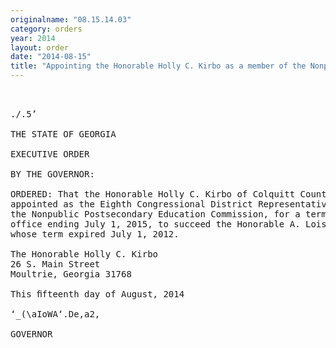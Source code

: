 ```yaml
---
originalname: "08.15.14.03"
category: orders
year: 2014
layout: order
date: "2014-08-15"
title: "Appointing the Honorable Holly C. Kirbo as a member of the Nonpublic Postsecondary Education Commission"
---
```

<pre>
 

./.5’

THE STATE OF GEORGIA

EXECUTIVE ORDER

BY THE GOVERNOR:

ORDERED: That the Honorable Holly C. Kirbo of Colquitt County, Georgia, is
appointed as the Eighth Congressional District Representative on
the Nonpublic Postsecondary Education Commission, for a term of
office ending July 1, 2015, to succeed the Honorable A. Lois Sealy,
whose term expired July 1, 2012.

The Honorable Holly C. Kirbo
26 S. Main Street
Moultrie, Georgia 31768

This ﬁfteenth day of August, 2014

‘_(\aIoWA‘.De,a2,

GOVERNOR

</pre>
